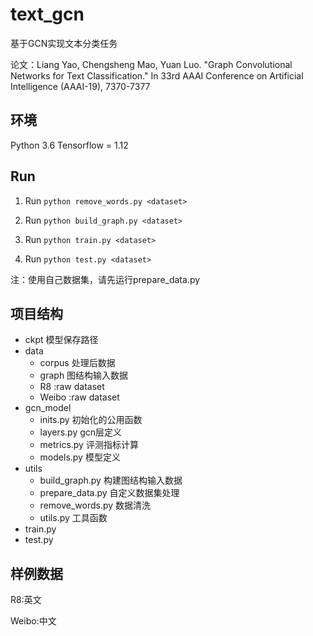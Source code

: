 # text_gcn

基于GCN实现文本分类任务


论文：Liang Yao, Chengsheng Mao, Yuan Luo. "Graph Convolutional Networks for Text Classification." In 33rd AAAI Conference on Artificial Intelligence (AAAI-19), 7370-7377


## 环境

Python 3.6
Tensorflow = 1.12

## Run

1. Run `python remove_words.py <dataset>`

2. Run `python build_graph.py <dataset>`

3. Run `python train.py <dataset>`

4. Run `python test.py <dataset>`

注：使用自己数据集，请先运行prepare_data.py
## 项目结构

* ckpt 模型保存路径
* data
  * corpus 处理后数据
  * graph 图结构输入数据
  * R8 :raw  dataset
  * Weibo :raw dataset
* gcn_model 
  * inits.py 初始化的公用函数
  * layers.py gcn层定义
  * metrics.py 评测指标计算
  * models.py 模型定义
* utils 
  * build_graph.py 构建图结构输入数据
  * prepare_data.py 自定义数据集处理 
  * remove_words.py 数据清洗
  * utils.py 工具函数
* train.py
* test.py

## 样例数据
R8:英文

Weibo:中文



